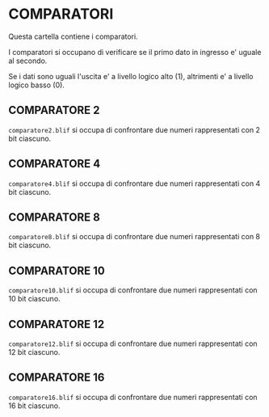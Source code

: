 # COMPARATORI

Questa cartella contiene i comparatori.

I comparatori si occupano di verificare se il primo dato
in ingresso e' uguale al secondo.

Se i dati sono uguali l'uscita e' a livello logico alto (1),
altrimenti e' a livello logico basso (0).

## COMPARATORE 2

```comparatore2.blif``` si occupa di confrontare
due numeri rappresentati con 2 bit ciascuno.

## COMPARATORE 4

```comparatore4.blif``` si occupa di confrontare
due numeri rappresentati con 4 bit ciascuno.

## COMPARATORE 8

```comparatore8.blif``` si occupa di confrontare
due numeri rappresentati con 8 bit ciascuno.

## COMPARATORE 10

```comparatore10.blif``` si occupa di confrontare
due numeri rappresentati con 10 bit ciascuno.

## COMPARATORE 12

```comparatore12.blif``` si occupa di confrontare
due numeri rappresentati con 12 bit ciascuno.

## COMPARATORE 16

```comparatore16.blif``` si occupa di confrontare
due numeri rappresentati con 16 bit ciascuno.